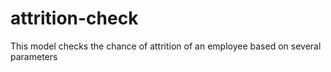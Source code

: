# attrition-check
This model checks the chance of attrition of an employee based on several parameters
